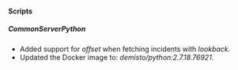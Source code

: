
#### Scripts

##### CommonServerPython

- Added support for *offset* when fetching incidents with *lookback*.
- Updated the Docker image to: *demisto/python:2.7.18.76921*.
